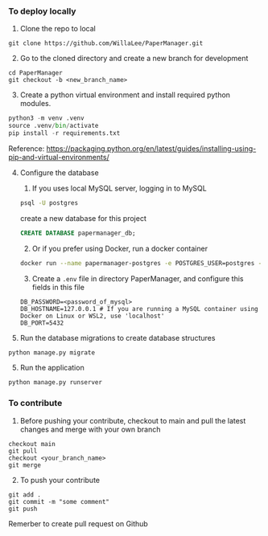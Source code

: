 ### To deploy locally

1. Clone the repo to local

```
git clone https://github.com/WillaLee/PaperManager.git
```

2. Go to the cloned directory and create a new branch for development

```
cd PaperManager
git checkout -b <new_branch_name>
```

3. Create a python virtual environment and install required python modules.

```python
python3 -m venv .venv
source .venv/bin/activate
pip install -r requirements.txt
```
Reference: https://packaging.python.org/en/latest/guides/installing-using-pip-and-virtual-environments/

4. Configure the database
    1. If you uses local MySQL server, logging in to MySQL
    ```bash
    psql -U postgres
    ```
    create a new database for this project
    ```sql
    CREATE DATABASE papermanager_db;
    ```
    2. Or if you prefer using Docker, run a docker container
    ```bash
    docker run --name papermanager-postgres -e POSTGRES_USER=postgres -e POSTGRES_PASSWORD=postgres -e POSTGRES_DB=papermanager_db -p 5432:5432 -d postgres:latest
    ```
    3. Create a ```.env``` file in directory PaperManager, and configure this fields in this file
    ```
    DB_PASSWORD=<password_of_mysql>
    DB_HOSTNAME=127.0.0.1 # If you are running a MySQL container using Docker on Linux or WSL2, use 'localhost'
    DB_PORT=5432
    ```

4. Run the database migrations to create database structures

```python
python manage.py migrate
```

5. Run the application

```python
python manage.py runserver
```

### To contribute

1. Before pushing your contribute, checkout to main and pull the latest changes and merge with your own branch
```
checkout main
git pull
checkout <your_branch_name>
git merge
```

2. To push your contribute
```
git add .
git commit -m "some comment"
git push
```
Remerber to create pull request on Github